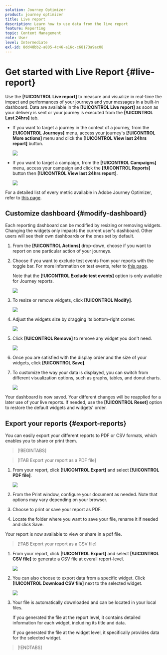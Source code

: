 ```yaml
---
solution: Journey Optimizer
product: journey optimizer
title: Live report
description: Learn how to use data from the live report
feature: Reporting
topic: Content Management
role: User
level: Intermediate
exl-id: 8dd48bb2-a805-4c46-a16c-c68173a9ac08
---
```

# Get started with Live Report {#live-report}

Use the **[!UICONTROL Live report]** to measure and visualize in real-time the impact and performances of your journeys and your messages in a built-in dashboard.
Data are available in the **[!UICONTROL Live report]** as soon as your delivery is sent or your journey is executed from the **[!UICONTROL Last 24hrs]** tab. 

* If you want to target a journey in the context of a journey, from the **[!UICONTROL Journeys]** menu, access your journey's **[!UICONTROL More actions]** menu and click the **[!UICONTROL View last 24hrs report]** button.

    ![](assets/report_journey.png)

* If you want to target a campaign, from the **[!UICONTROL Campaigns]** menu, access your campaign and click the **[!UICONTROL Reports]** button then **[!UICONTROL View last 24hrs report]**.

    ![](assets/report_campaign.png)

For a detailed list of every metric available in Adobe Journey Optimizer, refer to [this page](#list-of-components-live).

## Customize dashboard {#modify-dashboard}

Each reporting dashboard can be modified by resizing or removing widgets. Changing the widgets only impacts the current user's dashboard. Other users will see their own dashboards or the ones set by default. 

1. From the **[!UICONTROL Actions]** drop-down, choose if you want to report on one particular action of your journeys.

1. Choose if you want to exclude test events from your reports with the toggle bar. For more information on test events, refer to [this page](../building-journeys/testing-the-journey.md).

    Note that the **[!UICONTROL Exclude test events]** option is only available for Journey reports.

    ![](assets/report_modify_6.png)

1. To resize or remove widgets, click **[!UICONTROL Modify]**.

    ![](assets/report_modify_7.png)

1. Adjust the widgets size by dragging its bottom-right corner.

    ![](assets/report_modify_8.png)

1. Click **[!UICONTROL Remove]** to remove any widget you don't need.

    ![](assets/report_modify_9.png)

1. Once you are satisfied with the display order and the size of your widgets, click **[!UICONTROL Save]**.

1. To customize the way your data is displayed, you can switch from different visualization options, such as graphs, tables, and donut charts.

   ![](assets/report_modify_11.png)

Your dashboard is now saved. Your different changes will be reapplied for a later use of your live reports. If needed, use the **[!UICONTROL Reset]** option to restore the default widgets and widgets' order.

## Export your reports {#export-reports}

You can easily export your different reports to PDF or CSV formats, which enables you to share or print them.

>[!BEGINTABS]

>[!TAB Export your report as a PDF file]

1. From your report, click **[!UICONTROL Export]** and select **[!UICONTROL PDF file]**.

   ![](assets/export_6.png)

1. From the Print window, configure your document as needed. Note that options may vary depending on your browser.

1. Choose to print or save your report as PDF.

1. Locate the folder where you want to save your file, rename it if needed and click Save.

Your report is now available to view or share in a pdf file.

>[!TAB Export your report as a CSV file]

1. From your report, click **[!UICONTROL Export]** and select **[!UICONTROL CSV file]** to generate a CSV file at overall report-level. 

   ![](assets/export_4.png)

1. You can also choose to export data from a specific widget. Click **[!UICONTROL Download CSV file]** next to the selected widget.

   ![](assets/export_5.png)

1. Your file is automatically downloaded and can be located in your local files.

    If you generated the file at the report level, it contains detailed information for each widget, including its title and data.

    If you generated the file at the widget level, it specifically provides data for the selected widget.

>[!ENDTABS]
